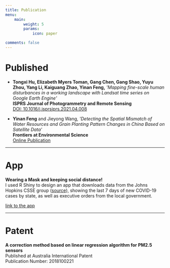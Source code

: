 ```yaml
---
title: Publication
menu:
    main: 
        weight: 5
        params:
            icon: paper

comments: false
---
```


# Published

- **Tongxi Hu, Elizabeth Myers Toman, Gang Chen, Gang Shao, Yuyu Zhou, Yang Li, Kaiguang Zhao, **Yinan Feng**,**
  _'Mapping fine-scale human disturbances in a working landscape with Landsat time series on Google Earth Engine'_  
  **ISPRS Journal of Photogrammetry and Remote Sensing**  
  [DOI: 10.1016/j.isprsjprs.2021.04.008](https://doi.org/10.1016/j.isprsjprs.2021.04.008)

- **Yinan Feng** and Jieyong Wang,
  _'Detecting the Spatial Mismatch of Water Resources and Grain Planting Pattern Changes in China Based on Satellite Data'_  
  **Frontiers at Environmental Science**  
  [Online Publication](https://www.frontiersin.org/articles/10.3389/fenvs.2022.904779/full?&utm_source=Email_to_authors_&utm_medium=Email&utm_content=T1_11.5e1_author&utm_campaign=Email_publication&field=&journalName=Frontiers_in_Environmental_Science&id=904779)

---

# App

**Wearing a Mask and keeping social distance!**  
I used R Shiny to design an app that downloads data from the Johns Hopkins CSSE group ([source](https://github.com/CSSEGISandData/COVID-19)), showing the last 7 days of new COVID-19 cases by state, as well as executive orders from the local government.

[link to the app](https://feng945.shinyapps.io/stat5730/)

---

# Patent

**A correction method based on linear regression algorithm for PM2.5 sensors**  
Published at Australia International Patent  
Publication Number: 2018100221